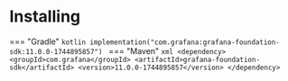 # Installing

=== "Gradle"
    ```kotlin
    implementation("com.grafana:grafana-foundation-sdk:11.0.0-1744895857")
    ```
=== "Maven"
    ```xml
    <dependency>
        <groupId>com.grafana</groupId>
        <artifactId>grafana-foundation-sdk</artifactId>
        <version>11.0.0-1744895857</version>
    </dependency>
    ```
